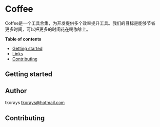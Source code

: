 # Coffee
Coffee是一个工具合集，为开发提供多个效率提升工具。我们的目标是能够节省更多时间，可以把更多的时间花在喝咖啡上。

**Table of contents**
- [Getting started](#getting-started)
- [Links](#author)
- [Contributing](#Contributing)

## Getting started


## Author
tkorays <tkorays@hotmail.com>


## Contributing

